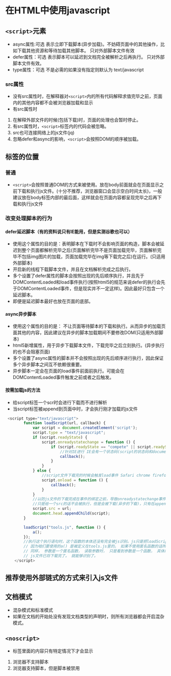 # 在HTML中使用javascript

## ```<script>```元素

* async属性:可选 表示立即下载脚本(异步加载)。不妨碍页面中的其他操作，比如下载其他资源和等待加载其他脚本。 只对外部脚本文件有效
* defer属性：可选 表示脚本可以延迟到文档完全被解析之后再执行。 只对外部脚本文件有效。
* type属性：可选 不是必需的如果没有指定则默认为  text/javascript

### src属性

* 没有src属性时，在解释器对```<script>```内的所有代码解释求值完毕之前，页面内的其他内容都不会被浏览器加载和显示
* 有src属性时

1. 在解释外部文件的时候(包括下载)时，页面的处理也会暂时停止。
2. 有src属性时，```<script>```标签内的代码会被忽略。
3. src也可连接网络上的js文件(jq)
4. 忽略defer和async的影响，```<script>```会按照DOM的顺序被加载。

## 标签的位置

### 普通

* ```<script>```会按照普通DOM的方式来被使用。放在body前面就会在页面显示之前下载和执行js文件。(十分不推荐，浏览器窗口会显示空白时间太长)，一般建议放在body标签内部的最后面，这样就会在页面内容都呈现完毕之后再下载和执行js文件

### 改变处理脚本的行为

#### defer延迟脚本（有的资料说只有IE能用，但是实测谷歌也可以）

* 使用这个属性的目的是：表明脚本在下载时不会影响页面的构造，脚本会被延迟到整个页面都解析完毕之后(页面解析完毕不是页面加载完毕，页面解析完毕不包括img图片的加载，页面加载完毕在img等下载完之后)在运行。(只适用外部脚本)
* 开启新的线程下载脚本文件，并且在文档解析完成之后执行。
* 多个设置了defer属性的脚本会按照出现的先后顺序执行，并且先于DOMContentLoaded和load事件执行(按照html5的规范来说defer的执行会先于DOMContentLoaded事件，但是现实并不一定这样)。因此最好只包含一个延迟脚本。
* 即便是延迟脚本最好也放在页面的底部。

#### async异步脚本

* 使用这个属性的目的是： 不让页面等待脚本的下载和执行。从而异步的加载页面其他的内容，因此建议在异步的脚本加载期间不要修改DOM(只适用外部脚本)
* html5新增属性，用于异步下载脚本文件，下载完毕之后立刻执行。(异步执行的也不会阻塞页面)
* 多个设置了async属性的脚本并不会按照出现的先后顺序进行执行，因此保证多个异步脚本之间互不依赖很重要。
* 异步脚本一定会在页面的load事件前面前执行。可能会在DOMContentLoaded事件触发之前或者之后触发。

#### 按需加载js的方法

* 给script标签一个scr时会进行下载而不进行解析
* 当script标签被append到页面中时，才会执行刚才加载的js文件

```javascript
 <script type="text/javascript">
        function loadScript(url, callback) {
            var script = document.createElement('script');
            script.type = "text/javascript";
            if (script.readyState) {
                script.onreadystatechange = function () {
                    if (script.readyState == "compete" || script.readyState == "loaded") {
                        //针对IE进行 IE会有一个状态码(script的状态码和document的状态码不是同一个东西)状态码改变时会触发onreadystatechange函数 当变成compete 或者loaded时，说明已经文档已经加载完成
                        callback();
                    }
                }
            } else {
                //script文件下载完的时候会触发load事件 Safari chrome firefox opera 兼容
                script.onload = function () {
                    callback();
                }
            }
            //以防js文件的下载完成在事件的绑定之前，导致onreadystatechange事件没办法执行。下载语句写到事件绑定后，事件一定会在下载完之前被绑定。
            //只是给一个src的话不会被执行，但是会被下载(异步的下载)，只有在appendChild()方法之后才会被执行
            script.src = url;
            document.head.appendChild(script);
        }

        loadScript("tools.js", function () {
            a();
        });
        //执行这个执行语句时，这个函数的本体还没有完全被js识别。js只是把loadScript的函数名识别了一下。(函数的定义和函数的执行的区别)
        // 因为咱们要使用的a() 是被定义在tools.js里的。 如果不使用匿名函数的话所以会报错。
        // 同样， 参数是一个匿名函数， 读取参数时， 只是看到参数是一个函数， 具体内容不会看。 等真正要使用参数时。
        // js文件已将下载完了。 就能够识别了。
    </script>

```

## 推荐使用外部链式的方式来引入js文件

## 文档模式

* 混杂模式和标准模式
* 如果在文档的开始处没有发现文档类型的声明时，则所有浏览器都会开启混杂模式。

## ```<noscript>```

* 标签里面的内容只有特定情况下才会显示

1. 浏览器不支持脚本
2. 浏览器支持脚本，但是脚本被禁用